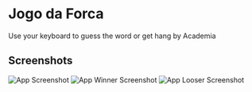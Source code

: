 # Jogo da Forca
Use your keyboard to guess the word or get hang by Academia

## Screenshots

![App Screenshot](https://imgur.com/nYT6pXG.png)
![App Winner Screenshot](https://imgur.com/SC6ssWk.png)
![App Looser Screenshot](https://imgur.com/jU2IuHP.png)
